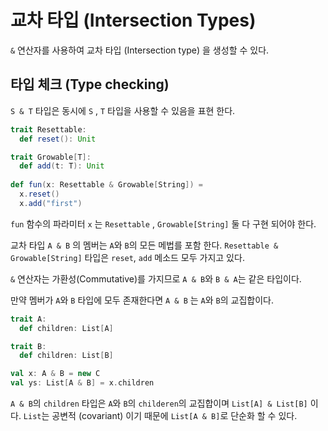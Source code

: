 # 교차 타입 (Intersection Types)

`&` 연산자를 사용하여 교차 타입 (Intersection type) 을 생성할 수 있다.

## 타입 체크 (Type checking)

`S & T` 타입은 동시에 `S` , `T` 타입을 사용할 수 있음을 표현 한다.

```scala
trait Resettable:
  def reset(): Unit

trait Growable[T]:
  def add(t: T): Unit
  
def fun(x: Resettable & Growable[String]) =
  x.reset()
  x.add("first")
```

`fun` 함수의 파라미터 `x` 는 `Resettable` , `Growable[String]` 둘 다 구현 되어야 한다.

교차 타입 `A & B` 의 멤버는 `A`와 `B`의 모든 메법를 포함 한다. `Resettable & Growable[String]` 타입은 `reset`, `add` 메소드 모두 가지고 있다.

`&` 연산자는 가환성(Commutative)를 가지므로 `A & B`와 `B & A`는 같은 타입이다.

만약 멤버가 `A`와 `B` 타입에 모두 존재한다면 `A & B` 는 `A`와 `B`의 교집합이다.

```scala
trait A:
  def children: List[A]

trait B:
  def children: List[B]

val x: A & B = new C
val ys: List[A & B] = x.children
```

`A & B`의 `children` 타입은 `A`와 `B`의 `childeren`의 교집합이며 `List[A] & List[B]` 이다. `List`는 공변적 (covariant) 이기 때문에 `List[A & B]`로 단순화 할 수 있다.

